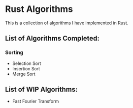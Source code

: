 # Rust Algorithms
This is a collection of algorithms I have implemented in Rust. 

## List of Algorithms Completed:
### Sorting
- Selection Sort
- Insertion Sort
- Merge Sort

## List of WIP Algorithms: 
- Fast Fourier Transform
